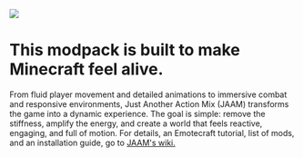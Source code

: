 ![](images/14.png)
# This modpack is built to make Minecraft feel alive.
From fluid player movement and detailed animations to immersive combat and responsive environments, Just Another Action Mix (JAAM) transforms the game into a dynamic experience. The goal is simple: remove the stiffness, amplify the energy, and create a world that feels reactive, engaging, and full of motion. For details, an Emotecraft tutorial, list of mods, and an installation guide, go to [JAAM's wiki.](https://github.com/micahnw/JAAM/wiki)
